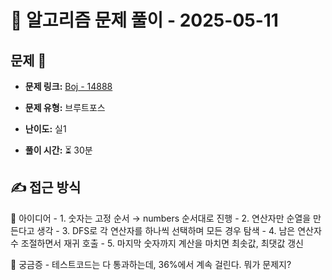# 📝 알고리즘 문제 풀이 - 2025-05-11

## 문제 📖

- **문제 링크:** [Boj - 14888](https://www.acmicpc.net/problem/14888)

- **문제 유형:** 브루트포스

- **난이도:** 실1

- **풀이 시간:** ⏳ 30분

## ✍ 접근 방식

🔽 아이디어 - 1. 숫자는 고정 순서 → numbers 순서대로 진행 - 2. 연산자만 순열을 만든다고 생각 - 3. DFS로 각 연산자를 하나씩 선택하며 모든 경우 탐색 - 4. 남은 연산자 수 조절하면서 재귀 호출 - 5. 마지막 숫자까지 계산을 마치면 최솟값, 최댓값 갱신

🔽 궁금증 - 테스트코드는 다 통과하는데, 36%에서 계속 걸린다. 뭐가 문제지?
